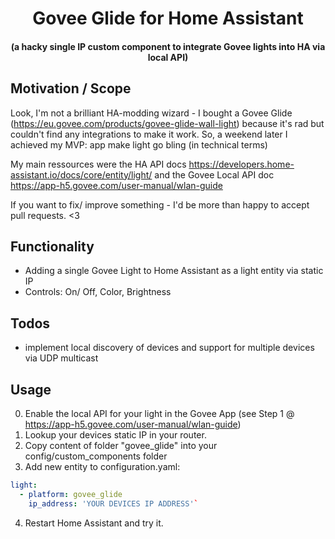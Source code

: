 <h1 align='center'>Govee Glide for Home Assistant</h1>
<h4 align='center'>(a hacky single IP custom component to integrate Govee lights into HA via local API)</h3>


## Motivation / Scope

Look, I'm not a brilliant HA-modding wizard - I bought a Govee Glide (https://eu.govee.com/products/govee-glide-wall-light) because it's rad but couldn't find any integrations to make it work.
So, a weekend later I achieved my MVP: app make light go bling (in technical terms)

My main ressources were the HA API docs https://developers.home-assistant.io/docs/core/entity/light/ and the Govee Local API doc https://app-h5.govee.com/user-manual/wlan-guide

If you want to fix/ improve something - I'd be more than happy to accept pull requests. <3


## Functionality

- Adding a single Govee Light to Home Assistant as a light entity via static IP
- Controls: On/ Off, Color, Brightness


## Todos
- implement local discovery of devices and support for multiple devices via UDP multicast


## Usage
0. Enable the local API for your light in the Govee App (see Step 1 @ https://app-h5.govee.com/user-manual/wlan-guide)
1. Lookup your devices static IP in your router.
2. Copy content of folder "govee_glide" into your config/custom_components folder
3. Add new entity to configuration.yaml:
  ```yaml
  light:
    - platform: govee_glide
      ip_address: 'YOUR DEVICES IP ADDRESS'`
  ```
4. Restart Home Assistant and try it.
